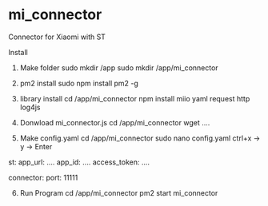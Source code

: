# mi_connector
Connector for Xiaomi with ST


Install
1. Make folder
sudo mkdir /app
sudo mkdir /app/mi_connector

2. pm2 install
sudo npm install pm2 -g

3. library install
cd /app/mi_connector
npm install miio yaml request http log4js

4. Donwload mi_connector.js
cd /app/mi_connector
wget ....

5. Make config.yaml
cd /app/mi_connector
sudo nano config.yaml
ctrl+x -> y -> Enter

st:
  app_url: ....
  app_id: ....
  access_token: ....
  
connector:
  port: 11111
  

6. Run Program
cd /app/mi_connector
pm2 start mi_connector
